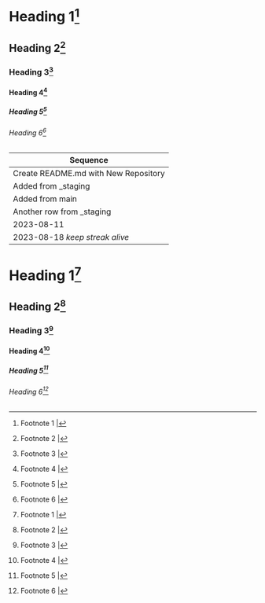# Heading 1[^11]

## Heading 2[^12]

### Heading 3[^13]

#### Heading 4[^14]

##### Heading 5[^15]

###### Heading 6[^16]

| Sequence |
|---|
| Create README.md with New Repository |
| Added from _staging |
| Added from main |
| Another row from _staging |
| 2023-08-11 |
| 2023-08-18 *keep streak alive* |

# Heading 1[^11]

## Heading 2[^12]

### Heading 3[^13]

#### Heading 4[^14]

##### Heading 5[^15]

###### Heading 6[^16]

[^11]: Footnote 1 |
[^12]: Footnote 2 |
[^13]: Footnote 3 |
[^14]: Footnote 4 |
[^15]: Footnote 5 |
[^16]: Footnote 6 |
